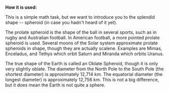 **How it is used:**

This is a simple math task,
but we want to introduce you to the splendid shape -- spheroid (in case you hadn't heard of it yet).</p>

The prolate spheroid is the shape of the ball in several sports,
such as in rugby and Australian football. In American football, a more pointed prolate spheroid is used.
Several moons of the Solar system approximate prolate spheroids in shape, though they are actually scalene.
Examples are Mimas, Enceladus, and Tethys which orbit Saturn and Miranda which orbits Uranus.

The true shape of the Earth is called an Oblate Spheroid, though it is only very slightly oblate.
The diameter from the North Pole to the South Pole (the shortest diameter) is approximately 12,714 km.
The equatorial diameter (the longest diameter) is approximately 12,756 km.
This is not a big difference, but it does mean the Earth is not quite a sphere.
